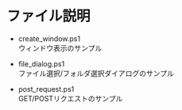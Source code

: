 # ファイル説明

- create_window.ps1  
ウィンドウ表示のサンプル  
  
- file_dialog.ps1  
ファイル選択/フォルダ選択ダイアログのサンプル  
  
- post_request.ps1  
GET/POSTリクエストのサンプル  
